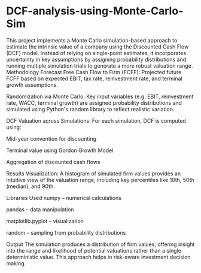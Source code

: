 # DCF-analysis-using-Monte-Carlo-Sim
This project implements a Monte Carlo simulation-based approach to estimate the intrinsic value of a company using the Discounted Cash Flow (DCF) model. Instead of relying on single-point estimates, it incorporates uncertainty in key assumptions by assigning probability distributions and running multiple simulation trials to generate a more robust valuation range.
Methodology
Forecast Free Cash Flow to Firm (FCFF):
Projected future FCFF based on expected EBIT, tax rate, reinvestment rate, and terminal growth assumptions.

Randomization via Monte Carlo:
Key input variables (e.g. EBIT, reinvestment rate, WACC, terminal growth) are assigned probability distributions and simulated using Python's random library to reflect realistic variation.

DCF Valuation across Simulations:
For each simulation, DCF is computed using:

Mid-year convention for discounting

Terminal value using Gordon Growth Model

Aggregation of discounted cash flows

Results Visualization:
A histogram of simulated firm values provides an intuitive view of the valuation range, including key percentiles like 10th, 50th (median), and 90th.

Libraries Used
numpy – numerical calculations

pandas – data manipulation

matplotlib.pyplot – visualization

random – sampling from probability distributions

Output
The simulation produces a distribution of firm values, offering insight into the range and likelihood of potential valuations rather than a single deterministic value. This approach helps in risk-aware investment decision making.
